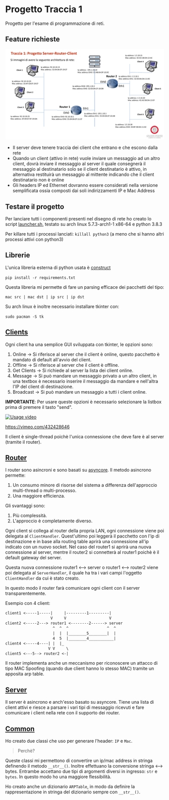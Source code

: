 # Progetto Traccia 1

Progetto per l'esame di programmazione di reti.

## Feature richieste

![](./design.png)

* Il server deve tenere traccia dei client che entrano e che escono dalla rete
* Quando un client (attivo in rete) vuole inviare un messaggio ad un altro client, dovrà
inviare il messaggio al server il quale consegnerà il messaggio al destinatario solo se il
client destinatario è attivo, in alternativa restituirà un messaggio al mittente indicando
che il client destinatario non è online
* Gli headers IP ed Ethernet dovranno essere considerati nella versione semplificata
ossia composti dai soli indirizzamenti IP e Mac Address

## Testare il progetto

Per lanciare tutti i componenti presenti nel disegno di rete ho creato lo script
[launcher.sh](./launcher.sh), testato su arch linux 5.7.3-arch1-1 x86-64 e python 3.8.3

Per killare tutti i processi lanciati: `killall python3` (a meno che si hanno altri
processi attivi con python3)

## Librerie

L'unica libreria esterna di python usata è [construct](https://pypi.org/project/construct/)

`pip install -r requirements.txt`

Questa libreria mi permette di fare un parsing efficace dei pacchetti del tipo:

```
mac src | mac dst | ip src | ip dst
```

Su arch linux è inoltre necessario installare tkinter con:

`sudo pacman -S tk`

## [Clients](./client-args.py)

Ogni client ha una semplice GUI sviluppata con tkinter, le opzioni sono:

1. Online -> Si riferisce al server che il client è online, questo pacchetto è mandato di default all'avvio del client.
2. Offline -> Si riferisce al server che il client è offline.
3. Get Clients -> Si richiede al server la lista dei client online.
4. Message -> Si può mandare un messaggio privato a un altro client, in una textbox è necessario inserire il messaggio da mandare e nell'altra l'IP del client di destinazione.
5. Broadcast -> Si può mandare un messaggio a tutti i client online.

**IMPORTANTE**: Per usare queste opzioni è necessario selezionare la listbox prima di premere il tasto "send".

[![Usage video](https://i.imgur.com/exOhTkW.png)](https://vimeo.com/432428646)

https://vimeo.com/432428646

Il client è single-thread poichè l'unica connessione che deve fare è al server (tramite il router).

## [Router](./router1.py)

I router sono asincroni e sono basati su [asyncore](https://docs.python.org/3/library/asyncore.html).
Il metodo asincrono permette:

1. Un consumo minore di risorse del sistema a differenza dell'approccio multi-thread o multi-processo.
2. Una maggiore efficienza.

Gli svantaggi sono:

1. Più complessità.
2. L'approccio è completamente diverso.

Ogni client si collega al router della propria LAN, ogni connessione viene poi delegata al `ClientHandler`.
Quest'ultimo poi leggerà il pacchetto con l'ip di destinazione e in base alla
routing table aprirà una connessione all'ip indicato con un nuovo socket.
Nel caso del router1 si aprirà una nuova connessione al server, mentre il router2
si connetterà al router1 poichè è il default gateway del server.

Questa nuova connessione router1 <--> server o router1 <--> router2 viene poi
delegata al `ServerHandler`, il quale ha tra i vari campi l'oggetto `ClientHandler`
da cui è stato creato.

In questo modo il router farà comunicare ogni client con il server transparentemente.

Esempio con 4 client:

```
client1 <-----1-----|     |---------1---------|
                    V     V                   V
client2 <-----2---> router1 <--------2------> server
                     ^  ^  ^                 ^  ^
                     |  |  |________5________|  |
                     4  5  |________4___________|
client4 <-----4----| |  |_
                   V V     \
client5 <---5--> router2 <-|
```

Il router implementa anche un meccanismo per riconoscere un attacco di tipo MAC
Spoofing (quando due client hanno lo stesso MAC) tramite un apposita arp table.

## [Server](./server.py)

Il server è asincrono e anch'esso basato su asyncore. Tiene una lista di client
attivi e riesce a parsare i vari tipi di messaggio ricevuti e fare comunicare i
client nella rete con il supporto dei router.

## [Common](./common.py)

Ho creato due classi che uso per generare l'header: `IP` e `Mac`.

> Perchè?

Queste classi mi permettono di convertire un ip/mac address in stringa definendo il
metodo `__str__()`. Inoltre effettuano la conversione stringa <--> bytes. Entrambe
accettano due tipi di argomenti diversi in ingresso: `str` e `bytes`.
In questo modo ho una maggiore flessibilità.

Ho creato anche un dizionario `ARPTable`, in modo da definire la rappresentazione
in stringa del dizionario sempre con `__str__()`.

